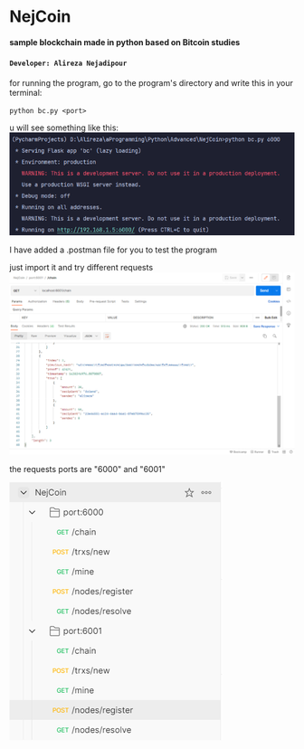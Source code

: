 # **NejCoin**

#### sample blockchain made in python based on Bitcoin studies

#### `Developer: Alireza Nejadipour`


for running the program, go to the program's directory and write this in your terminal:

`python bc.py <port>`

u will see something like this:
![img.png](screenshots/img.png)

I have added a .postman file for you to test the program

just import it and try different requests
![img_2.png](screenshots/img_2.png)

the requests ports are "6000" and "6001"

![img_1.png](screenshots/img_1.png)

